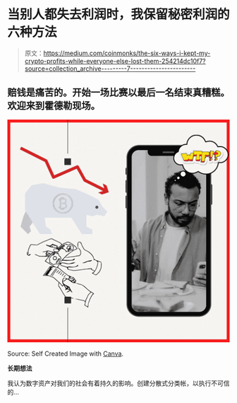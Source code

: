 # 当别人都失去利润时，我保留秘密利润的六种方法

> 原文：<https://medium.com/coinmonks/the-six-ways-i-kept-my-crypto-profits-while-everyone-else-lost-them-254214dc10f7?source=collection_archive---------7----------------------->

## 赔钱是痛苦的。开始一场比赛以最后一名结束真糟糕。欢迎来到霍德勒现场。

![](img/a0ca5651eedc6cd6490d234b2638e05a.png)

Source: Self Created Image with [Canva](http://www.canva.com).

**长期想法**

我认为数字资产对我们的社会有着持久的影响。创建分散式分类帐，以执行不可信的…